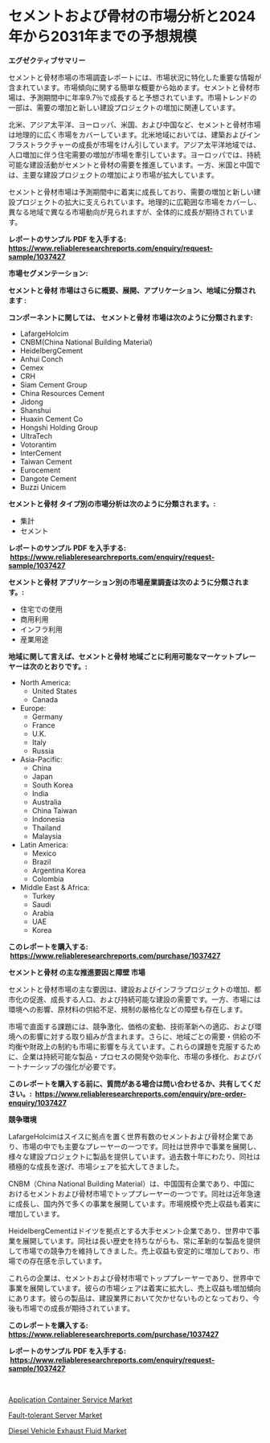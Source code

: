 <p><h1>セメントおよび骨材の市場分析と2024年から2031年までの予想規模</h1></p><p><strong>エグゼクティブサマリー</strong></p>
<p><p>セメントと骨材市場の市場調査レポートには、市場状況に特化した重要な情報が含まれています。市場傾向に関する簡単な概要から始めます。セメントと骨材市場は、予測期間中に年率9.7％で成長すると予想されています。市場トレンドの一部は、需要の増加と新しい建設プロジェクトの増加に関連しています。</p><p>北米、アジア太平洋、ヨーロッパ、米国、および中国など、セメントと骨材市場は地理的に広く市場をカバーしています。北米地域においては、建築およびインフラストラクチャーの成長が市場をけん引しています。アジア太平洋地域では、人口増加に伴う住宅需要の増加が市場を牽引しています。ヨーロッパでは、持続可能な建設活動がセメントと骨材の需要を推進しています。一方、米国と中国では、主要な建設プロジェクトの増加により市場が拡大しています。</p><p>セメントと骨材市場は予測期間中に着実に成長しており、需要の増加と新しい建設プロジェクトの拡大に支えられています。地理的に広範囲な市場をカバーし、異なる地域で異なる市場動向が見られますが、全体的に成長が期待されています。</p></p>
<p><strong>レポートのサンプル PDF を入手する: <a href="https://www.reliableresearchreports.com/enquiry/request-sample/1037427">https://www.reliableresearchreports.com/enquiry/request-sample/1037427</a></strong></p>
<p><strong>市場セグメンテーション:</strong></p>
<p><strong> セメントと骨材 市場はさらに概要、展開、アプリケーション、地域に分類されます :</strong></p>
<p><strong>コンポーネントに関しては、 セメントと骨材 市場は次のように分類されます: &nbsp;</strong></p>
<p><ul><li>LafargeHolcim</li><li>CNBM(China National Building Material)</li><li>HeidelbergCement</li><li>Anhui Conch</li><li>Cemex</li><li>CRH</li><li>Siam Cement Group</li><li>China Resources Cement</li><li>Jidong</li><li>Shanshui</li><li>Huaxin Cement Co</li><li>Hongshi Holding Group</li><li>UltraTech</li><li>Votorantim</li><li>InterCement</li><li>Taiwan Cement</li><li>Eurocement</li><li>Dangote Cement</li><li>Buzzi Unicem</li></ul></p>
<p><strong> セメントと骨材 タイプ別の市場分析は次のように分類されます。:</strong></p>
<p><ul><li>集計</li><li>セメント</li></ul></p>
<p><strong>レポートのサンプル PDF を入手する: &nbsp;<a href="https://www.reliableresearchreports.com/enquiry/request-sample/1037427">https://www.reliableresearchreports.com/enquiry/request-sample/1037427</a></strong></p>
<p><strong> セメントと骨材 アプリケーション別の市場産業調査は次のように分類されます。:</strong></p>
<p><ul><li>住宅での使用</li><li>商用利用</li><li>インフラ利用</li><li>産業用途</li></ul></p>
<p><strong>地域に関して言えば、セメントと骨材 地域ごとに利用可能なマーケットプレーヤーは次のとおりです。:</strong></p>
<p><ul>
    <li>
        North America:
        <ul>
            <li>United States</li>
            <li>Canada</li>
        </ul>
    </li>
    <li>
        Europe:
        <ul>
            <li>Germany</li>
            <li>France</li>
            <li>U.K.</li>
            <li>Italy</li>
            <li>Russia</li>
        </ul>
    </li>
    <li>
        Asia-Pacific:
        <ul>
            <li>China</li>
            <li>Japan</li>
            <li>South Korea</li>
            <li>India</li>
            <li>Australia</li>
            <li>China Taiwan</li>
            <li>Indonesia</li>
            <li>Thailand</li>
            <li>Malaysia</li>
        </ul>
    </li>
    <li>
        Latin America:
        <ul>
            <li>Mexico</li>
            <li>Brazil</li>
            <li>Argentina Korea</li>
            <li>Colombia</li>
        </ul>
    </li>
    <li>
        Middle East & Africa:
        <ul>
            <li>Turkey</li>
            <li>Saudi</li>
            <li>Arabia</li>
            <li>UAE</li>
            <li>Korea</li>
        </ul>
    </li>
    </ul></p>
<p><strong>このレポートを購入する: &nbsp;<a href="https://www.reliableresearchreports.com/purchase/1037427">https://www.reliableresearchreports.com/purchase/1037427</a></strong></p>
<p><strong>セメントと骨材 の主な推進要因と障壁 市場</strong></p>
<p><p>セメントと骨材市場の主な要因は、建設およびインフラプロジェクトの増加、都市化の促進、成長する人口、および持続可能な建設の需要です。一方、市場には環境への影響、原材料の供給不足、規制の厳格化などの障壁も存在します。</p><p>市場で直面する課題には、競争激化、価格の変動、技術革新への適応、および環境への影響に対する取り組みが含まれます。さらに、地域ごとの需要・供給の不均衡や財政上の制約も市場に影響を与えています。これらの課題を克服するために、企業は持続可能な製品・プロセスの開発や効率化、市場の多様化、およびパートナーシップの強化が必要です。</p></p>
<p><strong>このレポートを購入する前に、質問がある場合は問い合わせるか、共有してください。:&nbsp; <a href="https://www.reliableresearchreports.com/enquiry/pre-order-enquiry/1037427">https://www.reliableresearchreports.com/enquiry/pre-order-enquiry/1037427</a></strong></p>
<p><strong>競争環境</strong></p>
<p><p>LafargeHolcimはスイスに拠点を置く世界有数のセメントおよび骨材企業であり、市場の中でも主要なプレーヤーの一つです。同社は世界中で事業を展開し、様々な建設プロジェクトに製品を提供しています。過去数十年にわたり、同社は積極的な成長を遂げ、市場シェアを拡大してきました。</p><p>CNBM（China National Building Material）は、中国国有企業であり、中国におけるセメントおよび骨材市場でトッププレーヤーの一つです。同社は近年急速に成長し、国内外で多くの事業を展開しています。市場規模や売上収益も着実に増加しています。</p><p>HeidelbergCementはドイツを拠点とする大手セメント企業であり、世界中で事業を展開しています。同社は長い歴史を持ちながらも、常に革新的な製品を提供して市場での競争力を維持してきました。売上収益も安定的に増加しており、市場での存在感を示しています。</p><p>これらの企業は、セメントおよび骨材市場でトッププレーヤーであり、世界中で事業を展開しています。彼らの市場シェアは着実に拡大し、売上収益も増加傾向にあります。彼らの製品は、建設業界において欠かせないものとなっており、今後も市場での成長が期待されています。</p></p>
<p><strong>このレポートを購入する: &nbsp; <a href="https://www.reliableresearchreports.com/purchase/1037427">https://www.reliableresearchreports.com/purchase/1037427</a></strong></p>
<p><strong>レポートのサンプル PDF を入手する: &nbsp;<a href="https://www.reliableresearchreports.com/enquiry/request-sample/1037427">https://www.reliableresearchreports.com/enquiry/request-sample/1037427</a></strong><strong></strong></p>
<p>&nbsp;</p>
<p><p><a href="https://view.publitas.com/reportprime-1/application-container-service-market-size-focuses-on-market-dynamics-in-depth-analysis-and-future-projections-of-its-market-forecasted-for-period-from-2023-to-2030/">Application Container Service Market</a></p><p><a href="https://view.publitas.com/reportprime-1/fault-tolerant-server-market-size-growth-outlook-from-2023-to-2030-projecting-at-markets-trends-analysis-by-application-regional-outlook-and-revenue/">Fault-tolerant Server Market</a></p><p><a href="https://view.publitas.com/reportprime-1/diesel-vehicle-exhaust-fluid-market-share-market-new-trends-analysis-report-by-type-by-application-by-end-use-by-region-and-segment-forecasts-2023-2030/">Diesel Vehicle Exhaust Fluid Market</a></p></p>